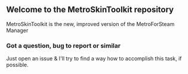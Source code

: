 ## Welcome to the MetroSkinToolkit repository
MetroSkinToolkit is the new, improved version of the MetroForSteam Manager

### Got a question, bug to report or similar
Just open an issue & I'll try to find a way how to accomplish this task, if possible.

